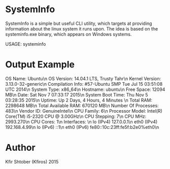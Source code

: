 # SystemInfo

SystemInfo is a simple but useful CLI utility, which targets at providing information about the
linux system it runs upon. The idea is based on the systeminfo.exe binary, which appears on 
Windows systems.

USAGE: systeminfo

# Output Example 
OS Name:                      Ubuntu\n
OS Version:                   14.04.1 LTS, Trusty Tahr\n
Kernel Version:               3.13.0-32-generic\n
Compilation Info:             #57-Ubuntu SMP Tue Jul 15 03:51:08 UTC 2014\n
System Type:                  x86_64\n
Hostname:                     ubuntu\n
Free Space:                   12094 MB\n
Date:                         Sat Nov  7 07:33:17 2015\n
System Boot Time:             Thu Nov  5 03:28:35 2015\n
Uptime:                       Up 2 Days, 4 Hours, 4 Minutes \n
Total RAM:                    2298648 MB\n
Total Available RAM:          670120 MB\n
Number Of Processes:          483\n
Vendor ID:                    GenuineIntel\n
CPU Family:                   6\n
Processor Model:              Intel(R) Core(TM) i5-2320 CPU @ 3.00GHz\n
CPU Stepping:                 7\n
CPU MHz:                      2993.270\n
CPU Cores:                    1\n
Interfaces:                   \n
                              lo (IPv4) 127.0.0.1\n
                              eth0 (IPv4) 192.168.4.99\n
                              lo (IPv6) ::1\n
                              eth0 (IPv6) fe80::10c:23ff:fe5f:b2e0%eth0\n

# Author
Kfir Shtober (Kfiros) 2015
